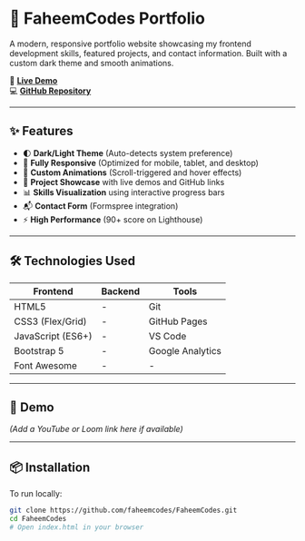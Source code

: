 # 🚀 FaheemCodes Portfolio

A modern, responsive portfolio website showcasing my frontend development skills, featured projects, and contact information. Built with a custom dark theme and smooth animations.

🔗 **[Live Demo](https://faheemcodes.github.io/portfolio/)**  
💻 **[GitHub Repository](https://github.com/faheemcodes/FaheemCodes)**

---

## ✨ Features

- 🌓 **Dark/Light Theme** (Auto-detects system preference)
- 📱 **Fully Responsive** (Optimized for mobile, tablet, and desktop)
- 🎨 **Custom Animations** (Scroll-triggered and hover effects)
- 📂 **Project Showcase** with live demos and GitHub links
- 📊 **Skills Visualization** using interactive progress bars
- 📬 **Contact Form** (Formspree integration)
- ⚡ **High Performance** (90+ score on Lighthouse)

---

## 🛠 Technologies Used

| Frontend           | Backend | Tools            |
|--------------------|---------|------------------|
| HTML5              | -       | Git              |
| CSS3 (Flex/Grid)   | -       | GitHub Pages     |
| JavaScript (ES6+)  | -       | VS Code          |
| Bootstrap 5        | -       | Google Analytics |
| Font Awesome       | -       | -                |

---

## 🎥 Demo

*(Add a YouTube or Loom link here if available)*

---

## 📦 Installation

To run locally:

```bash
git clone https://github.com/faheemcodes/FaheemCodes.git
cd FaheemCodes
# Open index.html in your browser
